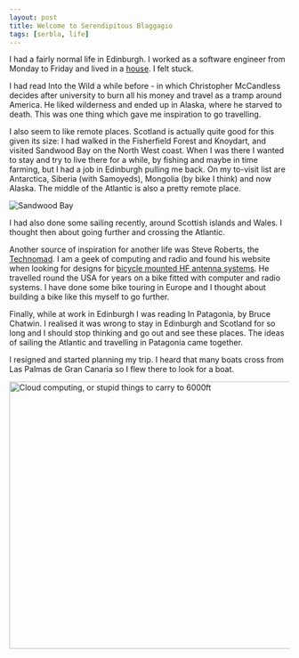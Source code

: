 ```yaml
---
layout: post
title: Welcome to Serendipitous Blaggagio
tags: [serbla, life]
---
```


I had a fairly normal life in Edinburgh. I worked as a software engineer from
Monday to Friday and lived in a <a
href="/blog/2011/07/26/Living.html">house</a>. I felt stuck.

I had read Into the Wild a while before - in which Christopher McCandless
decides after university to burn all his money and travel as a tramp around
America. He liked wilderness and ended up in Alaska, where he starved to
death. This was one thing which gave me inspiration to go travelling.

I also seem to like remote places. Scotland is actually quite good for this
given its size: I had walked in the Fisherfield Forest and Knoydart, and
visited Sandwood Bay on the North West coast. When I was there I wanted to
stay and try to live there for a while, by fishing and maybe in time farming,
but I had a job in Edinburgh pulling me back. On my to-visit list are
Antarctica, Siberia (with Samoyeds), Mongolia (by bike I think) and now
Alaska. The middle of the Atlantic is also a pretty remote place.

<img
src="http://upload.wikimedia.org/wikipedia/en/b/b6/Sandwood_Bay_North_View.jpg"
alt="Sandwood Bay" title="Sandwood Bay. Yes, Scotland." />

I had also done some sailing recently, around Scottish islands and Wales. I
thought then about going further and crossing the Atlantic.

Another source of inspiration for another life was Steve Roberts, the <a
href="http://microship.com/bike/index.html">Technomad</a>. I am a geek of
computing and radio and found his website when looking for designs for <a
href="/blog/2011/03/25/HF-Bicycle-Mobile-Experiment-Part-3.html">bicycle
mounted HF antenna systems</a>. He travelled round the USA for years on a bike
fitted with computer and radio systems. I have done some bike touring in
Europe and I thought about building a bike like this myself to go further.

Finally, while at work in Edinburgh I was reading In Patagonia, by Bruce
Chatwin. I realised it was wrong to stay in Edinburgh and Scotland for so long
and I should stop thinking and go out and see these places. The ideas of
sailing the Atlantic and travelling in Patagonia came together.

I resigned and started planning my trip. I heard that many boats cross from Las
Palmas de Gran Canaria so I flew there to look for a boat.

<a href="http://www.flickr.com/photos/58967572@N03/6431731859/" title="Cloud computing, or stupid things to carry to 6000ft by mm0hai, on Flickr"><img src="http://farm8.staticflickr.com/7023/6431731859_5862ee9677_z.jpg" width="640" height="480" alt="Cloud computing, or stupid things to carry to 6000ft"></a>